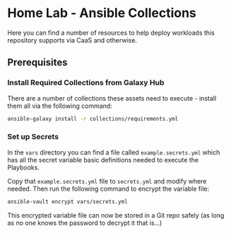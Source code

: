 # Home Lab - Ansible Collections

Here you can find a number of resources to help deploy workloads this repository supports via CaaS and otherwise.

## Prerequisites

### Install Required Collections from Galaxy Hub

There are a number of collections these assets need to execute - install them all via the following command:

```bash
ansible-galaxy install -r collections/requirements.yml
```

### Set up Secrets

In the `vars` directory you can find a file called `example.secrets.yml` which has all the secret variable basic definitions needed to execute the Playbooks.

Copy that `example.secrets.yml` file to `secrets.yml` and modify where needed.  Then run the following command to encrypt the variable file:

```bash
ansible-vault encrypt vars/secrets.yml
```

This encrypted variable file can now be stored in a Git repo safely (as long as no one knows the password to decrypt it that is...)